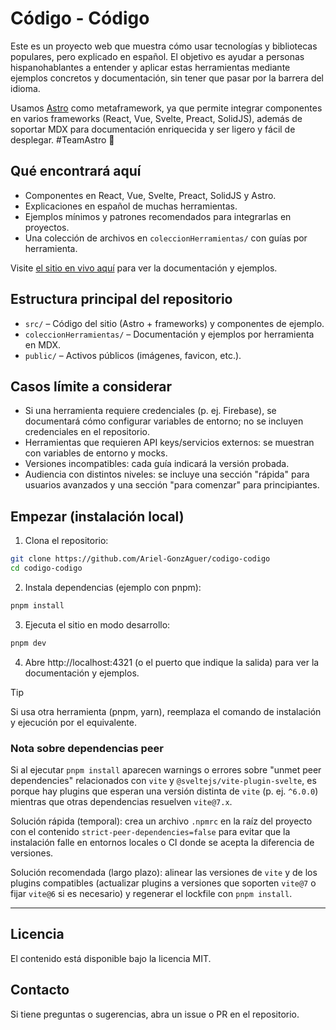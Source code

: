 # Código - Código

Este es un proyecto web que muestra cómo usar tecnologías y bibliotecas populares, pero explicado en español. El objetivo es ayudar a personas hispanohablantes a entender y aplicar estas herramientas mediante ejemplos concretos y documentación, sin tener que pasar por la barrera del idioma.

Usamos [Astro](https://astro.build/) como metaframework, ya que permite integrar componentes en varios frameworks (React, Vue, Svelte, Preact, SolidJS), además de soportar MDX para documentación enriquecida y ser ligero y fácil de desplegar. #TeamAstro 🚀

## Qué encontrará aquí

- Componentes en React, Vue, Svelte, Preact, SolidJS y Astro.
- Explicaciones en español de muchas herramientas.
- Ejemplos mínimos y patrones recomendados para integrarlas en proyectos.
- Una colección de archivos en `coleccionHerramientas/` con guías por herramienta.

Visite [el sitio en vivo aquí](https://codigo-codigo.vercel.app/) para ver la documentación y ejemplos.

## Estructura principal del repositorio

- `src/` – Código del sitio (Astro + frameworks) y componentes de ejemplo.
- `coleccionHerramientas/` – Documentación y ejemplos por herramienta en MDX.
- `public/` – Activos públicos (imágenes, favicon, etc.).

## Casos límite a considerar

- Si una herramienta requiere credenciales (p. ej. Firebase), se documentará cómo configurar variables de entorno; no se incluyen credenciales en el repositorio.
- Herramientas que requieren API keys/servicios externos: se muestran con variables de entorno y mocks.
- Versiones incompatibles: cada guía indicará la versión probada.
- Audiencia con distintos niveles: se incluye una sección "rápida" para usuarios avanzados y una sección "para comenzar" para principiantes.

## Empezar (instalación local)

1. Clona el repositorio:

```bash
git clone https://github.com/Ariel-GonzAguer/codigo-codigo
cd codigo-codigo
```

2. Instala dependencias (ejemplo con pnpm):

```bash
pnpm install
```

3. Ejecuta el sitio en modo desarrollo:

```bash
pnpm dev
```

4. Abre http://localhost:4321 (o el puerto que indique la salida) para ver la documentación y ejemplos.

> [!TIP]
> Si usa otra herramienta (pnpm, yarn), reemplaza el comando de instalación y ejecución por el equivalente.

### Nota sobre dependencias peer

Si al ejecutar `pnpm install` aparecen warnings o errores sobre "unmet peer dependencies" relacionados con `vite` y `@sveltejs/vite-plugin-svelte`, es porque hay plugins que esperan una versión distinta de `vite` (p. ej. `^6.0.0`) mientras que otras dependencias resuelven `vite@7.x`.

Solución rápida (temporal): crea un archivo `.npmrc` en la raíz del proyecto con el contenido `strict-peer-dependencies=false` para evitar que la instalación falle en entornos locales o CI donde se acepta la diferencia de versiones.

Solución recomendada (largo plazo): alinear las versiones de `vite` y de los plugins compatibles (actualizar plugins a versiones que soporten `vite@7` o fijar `vite@6` si es necesario) y regenerar el lockfile con `pnpm install`.


---

## Licencia

El contenido está disponible bajo la licencia MIT.

## Contacto

Si tiene preguntas o sugerencias, abra un issue o PR en el repositorio.
